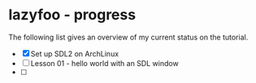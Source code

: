 # lazyfoo - progress
The following list gives an overview of my current status on the tutorial.

- [x] Set up SDL2 on ArchLinux
- [ ] Lesson 01 - hello world with an SDL window
- [ ]
